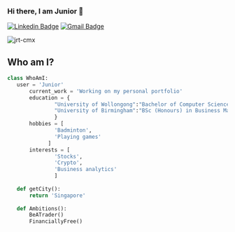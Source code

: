 ### Hi there, I am Junior 👋 
[![Linkedin Badge](https://img.shields.io/badge/-Junior-blue?style=flat-square&logo=Linkedin&logoColor=white&link=https://www.linkedin.com/in/junior-tantono)](https://www.linkedin.com/in/junior-tantono) [![Gmail Badge](https://img.shields.io/badge/-juniortantono.jrtcmx@gmail.com-c14438?style=flat-square&logo=Gmail&logoColor=white&link=mailto:juniortantono.jrtcmx@gmail.com)](mailto:juniortantono.jrtcmx@gmail.com)

<p align="left"> <img src="https://komarev.com/ghpvc/?username=jrt-cmx" alt="jrt-cmx" /> </p>

## Who am I?
 ```python
 class WhoAmI:
 	user = 'Junior'
		current_work = 'Working on my personal portfolio'
		education = {
				"University of Wollongong":"Bachelor of Computer Science (Big Data)",
				"University of Birmingham":"BSc (Honours) in Business Management",
			    }
		hobbies = [
				'Badminton',
				'Playing games'
			  ]
		interests = [
				'Stocks',
				'Crypto',
				'Business analytics'
			    ]
			    
	def getCity():
		return 'Singapore'
	
	def Ambitions():
		BeATrader()
		FinanciallyFree()
		
	
 ```
<!--
**jrt-cmx/jrt-cmx** is a ✨ _special_ ✨ repository because its `README.md` (this file) appears on your GitHub profile.

Here are some ideas to get you started:

- 🔭 I’m currently working on ...
- 🌱 I’m currently learning ...
- 👯 I’m looking to collaborate on ...
- 🤔 I’m looking for help with ...
- 💬 Ask me about ...
- 📫 How to reach me: ...
- 😄 Pronouns: ...
- ⚡ Fun fact: ...
-->
